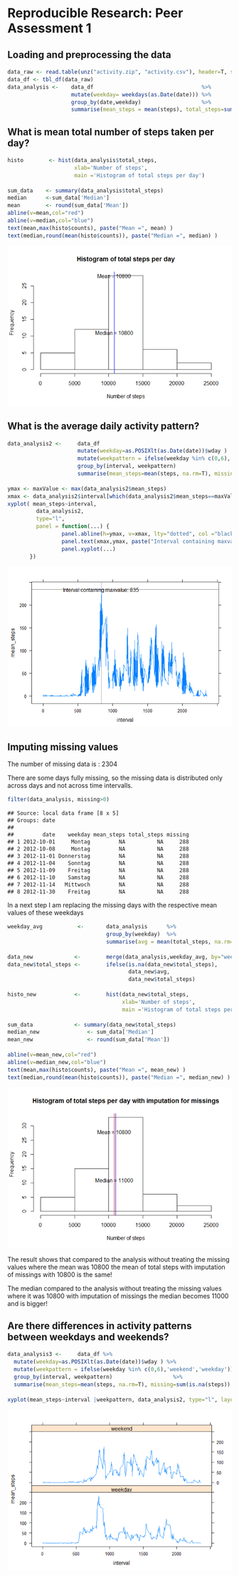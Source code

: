 # Reproducible Research: Peer Assessment 1





## Loading and preprocessing the data


```r
data_raw <- read.table(unz("activity.zip", "activity.csv"), header=T, sep=",")
data_df <- tbl_df(data_raw)
data_analysis <-    data_df                                  %>% 
                    mutate(weekday= weekdays(as.Date(date))) %>%
                    group_by(date,weekday)                   %>% 
                    summarise(mean_steps = mean(steps), total_steps=sum(steps), missing=sum(is.na(steps)) )  
```

## What is mean total number of steps taken per day?

```r
histo        <- hist(data_analysis$total_steps, 
                     xlab='Number of steps', 
                     main ='Histogram of total steps per day')

sum_data    <- summary(data_analysis$total_steps)
median      <-sum_data['Median']
mean        <- round(sum_data['Mean'])
abline(v=mean,col="red")
abline(v=median,col="blue")
text(mean,max(histo$counts), paste("Mean =", mean) )
text(median,round(mean(histo$counts)), paste("Median =", median) )
```

![plot of chunk unnamed-chunk-3](./PA1_template_files/figure-html/unnamed-chunk-3.png) 


## What is the average daily activity pattern?

```r
data_analysis2 <-     data_df                                                               %>% 
                      mutate(weekday=as.POSIXlt(as.Date(date))$wday )                       %>%
                      mutate(weekpattern = ifelse(weekday %in% c(0,6),'weekend','weekday')) %>%
                      group_by(interval, weekpattern)                                       %>% 
                      summarise(mean_steps=mean(steps, na.rm=T), missing=sum(is.na(steps)) )  

ymax <- maxValue <- max(data_analysis2$mean_steps)
xmax <- data_analysis2$interval[which(data_analysis2$mean_steps==maxValue)]
xyplot( mean_steps~interval, 
         data_analysis2, 
         type="l",
         panel = function(...) {
                 panel.abline(h=ymax, v=xmax, lty="dotted", col ="black")
                 panel.text(xmax,ymax, paste("Interval containing maxvalue:" ,xmax))
                 panel.xyplot(...)         
       })
```

![plot of chunk unnamed-chunk-4](./PA1_template_files/figure-html/unnamed-chunk-4.png) 

## Imputing missing values

The number of missing data is : 2304 

There are some days fully missing, so the missing data is distributed only across days and not across time intervalls.

```r
filter(data_analysis, missing>0)
```

```
## Source: local data frame [8 x 5]
## Groups: date
## 
##         date    weekday mean_steps total_steps missing
## 1 2012-10-01     Montag         NA          NA     288
## 2 2012-10-08     Montag         NA          NA     288
## 3 2012-11-01 Donnerstag         NA          NA     288
## 4 2012-11-04    Sonntag         NA          NA     288
## 5 2012-11-09    Freitag         NA          NA     288
## 6 2012-11-10    Samstag         NA          NA     288
## 7 2012-11-14   Mittwoch         NA          NA     288
## 8 2012-11-30    Freitag         NA          NA     288
```

In a next step I am replacing the missing days with the respective mean values of these weekdays

```r
weekday_avg           <-       data_analysis      %>%
                               group_by(weekday)  %>%
                               summarise(avg = mean(total_steps, na.rm=T))

data_new             <-        merge(data_analysis,weekday_avg, by="weekday")
data_new$total_steps <-        ifelse(is.na(data_new$total_steps),
                                      data_new$avg,
                                      data_new$total_steps)

histo_new            <-        hist(data_new$total_steps, 
                                    xlab='Number of steps', 
                                    main ='Histogram of total steps per day with imputation for missings')

sum_data             <- summary(data_new$total_steps)
median_new               <- sum_data['Median']
mean_new                 <- round(sum_data['Mean'])

abline(v=mean_new,col="red")
abline(v=median_new,col="blue")
text(mean,max(histo$counts), paste("Mean =", mean_new) )
text(median,round(mean(histo$counts)), paste("Median =", median_new) )
```

![plot of chunk unnamed-chunk-6](./PA1_template_files/figure-html/unnamed-chunk-6.png) 


The result shows that compared to the analysis without treating the missing values where the mean was 10800  the mean of total steps with imputation of missings with 10800 is the same!

The median compared to the analysis without treating the missing values where it was 10800  with imputation of missings the median becomes 11000  and is bigger!





## Are there differences in activity patterns between weekdays and weekends?

```r
data_analysis3 <-     data_df %>% 
  mutate(weekday=as.POSIXlt(as.Date(date))$wday ) %>%
  mutate(weekpattern = ifelse(weekday %in% c(0,6),'weekend','weekday')) %>%
  group_by(interval, weekpattern)                   %>% 
  summarise(mean_steps=mean(steps, na.rm=T), missing=sum(is.na(steps)) )  

xyplot(mean_steps~interval |weekpattern, data_analysis2, type="l", layout=c(1,2))
```

![plot of chunk unnamed-chunk-7](./PA1_template_files/figure-html/unnamed-chunk-7.png) 



